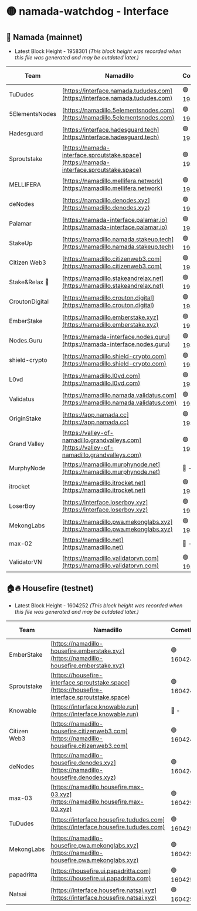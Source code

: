# 🟡 namada-watchdog - Interface

## 🚀 Namada (mainnet)
- Latest Block Height - 1958301 *(This block height was recorded when this file was generated and may be outdated later.)*

| Team | Namadillo | CometBFT | Indexer | MASP Indexer |
|-|-|-|-|-|
| TuDudes | [https://interface.namada.tududes.com](https://interface.namada.tududes.com) | 🟢 1958280 | 🟢 1958280 | 🟢 1958280 |
| 5ElementsNodes | [https://namadillo.5elementsnodes.com](https://namadillo.5elementsnodes.com) | 🟢 1958280 | 🟢 1958280 | 🟢 1958280 |
| Hadesguard | [https://interface.hadesguard.tech](https://interface.hadesguard.tech) | 🟢 1958281 | 🟢 1958281 | 🟢 1958281 |
| Sproutstake | [https://namada-interface.sproutstake.space](https://namada-interface.sproutstake.space) | 🟢 1958281 | 🟢 1958281 | 🟢 1958281 |
| MELLIFERA | [https://namadillo.mellifera.network](https://namadillo.mellifera.network) | 🟢 1958282 | 🟢 1958282 | 🟢 1958282 |
| deNodes | [https://namadillo.denodes.xyz](https://namadillo.denodes.xyz) | 🟢 1958283 | 🟢 1958283 | 🟢 1958283 |
| Palamar | [https://namada-interface.palamar.io](https://namada-interface.palamar.io) | 🟢 1958284 | 🟢 1958284 | 🟢 1958284 |
| StakeUp | [https://namadillo.namada.stakeup.tech](https://namadillo.namada.stakeup.tech) | 🟢 1958284 | 🟢 1958284 | 🟢 1958285 |
| Citizen Web3 | [https://namadillo.citizenweb3.com](https://namadillo.citizenweb3.com) | 🟢 1958278 | 🟢 1958283 | 🟢 1958285 |
| Stake&Relax 🦥 | [https://namadillo.stakeandrelax.net](https://namadillo.stakeandrelax.net) | 🟢 1958286 | 🟢 1958286 | 🟢 1958286 |
| CroutonDigital | [https://namadillo.crouton.digital](https://namadillo.crouton.digital) | 🟢 1958287 | 🔴 - | 🟢 1958287 |
| EmberStake | [https://namadillo.emberstake.xyz](https://namadillo.emberstake.xyz) | 🟢 1958288 | 🟢 1958288 | 🟢 1958288 |
| Nodes.Guru | [https://namada-interface.nodes.guru](https://namada-interface.nodes.guru) | 🟢 1958288 | 🟢 1958288 | 🟢 1958288 |
| shield-crypto | [https://namadillo.shield-crypto.com](https://namadillo.shield-crypto.com) | 🟢 1958289 | 🟢 1958289 | 🟢 1958289 |
| L0vd | [https://namadillo.l0vd.com](https://namadillo.l0vd.com) | 🟢 1958290 | 🔴 1889999 | 🟢 1958290 |
| Validatus | [https://namadillo.namada.validatus.com](https://namadillo.namada.validatus.com) | 🟢 1958291 | 🟢 1958290 | 🟢 1958290 |
| OriginStake | [https://app.namada.cc](https://app.namada.cc) | 🟢 1958291 | 🟢 1958291 | 🟢 1958291 |
| Grand Valley | [https://valley-of-namadillo.grandvalleys.com](https://valley-of-namadillo.grandvalleys.com) | 🟢 1958292 | 🟢 1958291 | 🟢 1958291 |
| MurphyNode | [https://namadillo.murphynode.net](https://namadillo.murphynode.net) | 🔴 - | 🔴 - | 🔴 - |
| itrocket | [https://namadillo.itrocket.net](https://namadillo.itrocket.net) | 🟢 1958297 | 🟢 1958297 | 🟢 1958297 |
| LoserBoy | [https://interface.loserboy.xyz](https://interface.loserboy.xyz) | 🟢 1958298 | 🟢 1958298 | 🟢 1958298 |
| MekongLabs | [https://namadillo.pwa.mekonglabs.xyz](https://namadillo.pwa.mekonglabs.xyz) | 🟢 1958299 | 🟢 1958298 | 🟢 1958298 |
| max-02 | [https://namadillo.net](https://namadillo.net) | 🔴 - | 🔴 - | 🔴 - |
| ValidatorVN | [https://namadillo.validatorvn.com](https://namadillo.validatorvn.com) | 🟢 1958301 | 🟢 1958301 | 🟢 1958301 |

## 🏠🔥 Housefire (testnet)
- Latest Block Height - 1604252 *(This block height was recorded when this file was generated and may be outdated later.)*

| Team | Namadillo | CometBFT | Indexer | MASP Indexer |
|-|-|-|-|-|
| EmberStake | [https://namadillo-housefire.emberstake.xyz](https://namadillo-housefire.emberstake.xyz) | 🟢 1604246 | 🟢 1604246 | 🟢 1604246 |
| Sproutstake | [https://housefire-interface.sproutstake.space](https://housefire-interface.sproutstake.space) | 🟢 1604246 | 🟢 1604246 | 🟢 1604246 |
| Knowable | [https://interface.knowable.run](https://interface.knowable.run) | 🔴 - | 🔴 - | 🔴 - |
| Citizen Web3 | [https://namadillo-housefire.citizenweb3.com](https://namadillo-housefire.citizenweb3.com) | 🟢 1604249 | 🟢 1604248 | 🔴 1034909 |
| deNodes | [https://namadillo-housefire.denodes.xyz](https://namadillo-housefire.denodes.xyz) | 🟢 1604249 | 🟢 1604249 | 🟢 1604249 |
| max-03 | [https://namadillo.housefire.max-03.xyz](https://namadillo.housefire.max-03.xyz) | 🟢 1604250 | 🟢 1604250 | 🟢 1604250 |
| TuDudes | [https://interface.housefire.tududes.com](https://interface.housefire.tududes.com) | 🟢 1604250 | 🟢 1604250 | 🟢 1604250 |
| MekongLabs | [https://namadillo-housefire.pwa.mekonglabs.xyz](https://namadillo-housefire.pwa.mekonglabs.xyz) | 🟢 1604250 | 🟢 1604250 | 🟢 1604250 |
| papadritta | [https://housefire.ui.papadritta.com](https://housefire.ui.papadritta.com) | 🟢 1604251 | 🟢 1604251 | 🟢 1604251 |
| Natsai | [https://interface.housefire.natsai.xyz](https://interface.housefire.natsai.xyz) | 🟢 1604252 | 🟢 1604252 | 🟢 1604251 |

